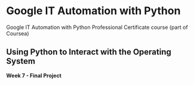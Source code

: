 # Google IT Automation with Python
Google IT Automation with Python Professional Certificate course (part of Coursea)

## Using Python to Interact with the Operating System

**Week 7 - Final Project**

